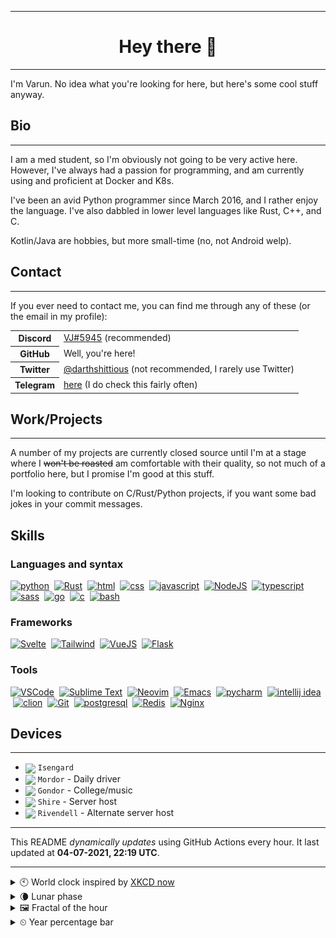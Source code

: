 ***

<h1 align="center">
Hey there 👋
</h1>

***

I'm Varun. No idea what you're looking for here, but here's some cool stuff anyway.

<h2>
Bio
</h2>

***

I am a med student, so I'm obviously not going to be very active here. However, I've always had a passion for programming, and am currently using and proficient at Docker and K8s.

I've been an avid Python programmer since March 2016, and I rather enjoy the language. I've also dabbled in lower level languages like Rust, C++, and C.

Kotlin/Java are hobbies, but more small-time (no, not Android welp).

<h2>
Contact
</h2>

***
If you ever need to contact me, you can find me through any of these (or the email in my profile):

<table>
<tr>
<th>
<strong>Discord</strong>
</th>
<td>
<a href="https://discord.com/users/411166117084528640">VJ#5945</a> (recommended)
</td>
</tr>
<tr>
<th>GitHub</th>
<td>Well, you're here!</td>
</tr>
<tr>
<th>Twitter</th>
<td><a href="https://twitter.com/darthshittious">@darthshittious</a> (not recommended, I rarely use Twitter)</td>
</tr>
<tr>
<th>Telegram</th>
<td><a href="https://t.me/extremely_slim_shady">here</a> (I do check this fairly often)</td></tr>
</table>

<h2>Work/Projects</h2>

***
A number of my projects are currently closed source until I'm at a stage where I
~~won't be roasted~~ am comfortable with their quality, so not much of a portfolio here,
but I promise I'm good at this stuff.

I'm looking to contribute on C/Rust/Python projects, if you want some bad jokes in your commit messages.

<h2>Skills</h2>

[python]: https://api.iconify.design/logos:python.svg?width=36
[js]: https://api.iconify.design/logos:javascript.svg?width=36
[node]: https://api.iconify.design/logos:nodejs-icon.svg?width=36
[ts]: https://api.iconify.design/logos:typescript-icon.svg?width=36
[rust]: https://api.iconify.design/logos:rust.svg?width=36
[postgres]: https://api.iconify.design/logos:postgresql.svg?width=36
[html]: https://api.iconify.design/simple-icons:html5.svg?width=36&color=%23e96228
[css]: https://api.iconify.design/simple-icons:css3.svg?width=36&color=%232862e9
[go]: https://api.iconify.design/logos:go.svg?width=36&height=36
[c]: https://api.iconify.design/logos:c.svg?width=36
[bash]: https://api.iconify.design/logos:bash-icon.svg?width=36
[svelte]: https://api.iconify.design/logos:svelte-icon.svg?width=36
[tailwind]: https://api.iconify.design/logos:tailwindcss-icon.svg?width=36&height=36
[sass]: https://api.iconify.design/logos:sass.svg?width=36
[vue]: https://api.iconify.design/logos:vue.svg?width=36
[flask]: https://api.iconify.design/logos:flask.svg?width=36
[vscode]: https://api.iconify.design/logos:visual-studio-code.svg?width=36
[pycharm]: https://api.iconify.design/logos:pycharm.svg?width=36
[intellij]: https://api.iconify.design/logos:intellij-idea.svg?width=36
[clion]: https://api.iconify.design/logos:clion.svg?width=36
[sublime]: https://api.iconify.design/logos:sublimetext-icon.svg?width=36
[neovim]: https://api.iconify.design/simple-icons:neovim.svg?width=36&color=%235b9a35
[emacs]: https://api.iconify.design/vscode-icons:file-type-emacs.svg?width=36
[git]: https://api.iconify.design/logos:git-icon.svg?width=36
[redis]: https://api.iconify.design/logos:redis.svg?width=36
[nginx]: https://api.iconify.design/logos:nginx.svg?width=36

<h3>Languages and syntax</h3>

[![python][python]](https://python.org/)
&nbsp;[![Rust][rust]](https://rust-lang.org/)
&nbsp;[![html][html]](https://developer.mozilla.org/en-US/docs/Glossary/HTML5)
&nbsp;[![css][css]](https://developer.mozilla.org/en-US/docs/Web/CSS)
&nbsp;[![javascript][js]](https://developer.mozilla.org/en-US/docs/Web/JavaScript)
&nbsp;[![NodeJS][node]](https://nodejs.org)
&nbsp;[![typescript][ts]](https://typescriptlang.org/)
&nbsp;[![sass][sass]](https://sass-lang.com/)
&nbsp;[![go][go]](https://golang.org/)
&nbsp;[![c][c]](https://en.cppreference.com/w/c)
&nbsp;[![bash][bash]](https://www.gnu.org/software/bash/)

<h3>Frameworks</h3>

[![Svelte][svelte]](https://svelte.dev/)
&nbsp;[![Tailwind][tailwind]](https://tailwindcss.com/)
&nbsp;[![VueJS][vue]](https://vuejs.org)
&nbsp;[![Flask][flask]](https://palletsprojects.com/p/flask/)

<h3>Tools</h3>

[![VSCode][vscode]](https://code.visualstudio.com/)
&nbsp;[![Sublime Text][sublime]](https://www.sublimetext.com/)
&nbsp;[![Neovim][neovim]](https://neovim.io/)
&nbsp;[![Emacs][emacs]](https://www.gnu.org/software/emacs/)
&nbsp;[![pycharm][pycharm]](https://www.jetbrains.com/pycharm/)
&nbsp;[![intellij idea][intellij]](https://jetbrains.com/idea/)
&nbsp;[![clion][clion]](https://jetbrains.com/clion/)
&nbsp;[![Git][git]](https://git-scm.com/)
&nbsp;[![postgresql][postgres]](https://postgresql.org/)
&nbsp;[![Redis][redis]](https://redis.io/)
&nbsp;[![Nginx][nginx]](https://nginx.org/en/)

<h2>Devices</h2>

***

<!-- Styles are ignored in README rendering on GitHub profile but work on GitHub Pages -->
- <img src="https://api.iconify.design/simple-icons:android.svg?color=%2330d780" width="18" style="vertical-align: middle"> `Isengard`
- <img src="https://api.iconify.design/simple-icons:archlinux.svg?color=%23168eca" width="18" style="vertical-align: middle"> `Mordor` - Daily driver
- <img src="https://api.iconify.design/simple-icons:windows.svg?color=%2300a8e8" width="18" style="vertical-align: middle"> `Gondor` - College/music
- <img src="https://api.iconify.design/simple-icons:ubuntu.svg?color=%23d64613" width="18" style="vertical-align: middle"> `Shire` - Server host
- <img src="https://api.iconify.design/simple-icons:ubuntu.svg?color=%23d64613" width="18" style="vertical-align: middle"> `Rivendell` - Alternate server host

***

This README *dynamically updates* using GitHub Actions every hour.
It last updated at **04-07-2021, 22:19 UTC**.

***

<details>
<summary>🕙 World clock inspired by <a href="https://xkcd.com/now">XKCD now</a></summary>

> <img src="generated/now.png" width="512">

</details>
<details>
<summary>🌘 Lunar phase</summary>

The moon is approximately 86.93% through its phase (Waning Crescent).

</details>
<details>
<summary>&#x1f5bc; Fractal of the hour</summary>

> <img src="generated/fractal.png" width="512">

</details>
<details>
<summary>&#x23f2; Year percentage bar</summary>
<pre><code>2021 [██████████▁▁▁▁▁▁▁▁▁▁] 50.67%</code></pre>
</details>
